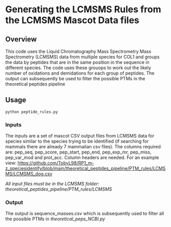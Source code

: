 # Generating the LCMSMS Rules from the LCMSMS Mascot Data files
## Overview
This code uses the Liquid Chromatography Mass Spectrometry Mass Spectrometry (LCMSMS) data from multiple species for COL1 and groups the data by peptides that are in the same position in the sequence in different species.
The code uses these grouops to work out the likely number of oxidations and demidations for each group of peptides. The output can subsequently be used to filter the possible PTMs
in the theoretical peptides pipeline

## Usage
```
python peptide_rules.py
```
### Inputs
The inputs are a set of mascot CSV output files from LCMSMS data for species similar to the species trying to be identified (if searching for mammals there are already 7 mammalian csv files).
The columns required are: pep_seq, pep_score, pep_start, pep_end, pep_exp_mr, pep_miss, pep_var_mod and prot_acc. Column headers are needed. For an example view:
https://github.com/TobyL98/RP1_m-z_speciesidentify/blob/main/theoretical_peptides_pipeline/PTM_rules/LCMSMS/LCMSMS_dog.csv

*All input files must be in the LCMSMS folder: theoretical_peptides_pipeline/PTM_rules/LCMSMS*

### Output
The output is sequence_masses.csv which is subsequently used to filter all the possible PTMs in *theoretical_peps_NCBI.py*

